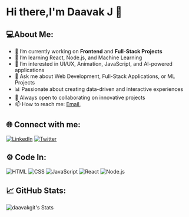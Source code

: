 # Hi there,I'm Daavak J 👋

## 💻About Me:
- 🔭 I’m currently working on **Frontend** and **Full-Stack Projects**
- 🌱 I’m learning React, Node.js, and Machine Learning
- 🧠 I’m interested in UI/UX, Animation, JavaScript, and AI-powered applications
- 💬 Ask me about Web Development, Full-Stack Applications, or ML Projects
- 📊 Passionate about creating data-driven and interactive experiences
- 🤝 Always open to collaborating on innovative projects
- 📫 How to reach me: [Email](daavakcs23@gmail.com),

## 🌐 Connect with me:
[![LinkedIn](https://img.shields.io/badge/LinkedIn-blue?logo=linkedin&logoColor=white)](https://www.linkedin.com/in/daavak-j-4440a7326/)
[![Twitter](https://img.shields.io/badge/Twitter-black?logo=twitter&logoColor=white)](https://twitter.com/yourprofile)

## ⚙️ Code In:

![HTML](https://img.shields.io/badge/HTML5-E34F26?logo=html5&logoColor=white)
![CSS](https://img.shields.io/badge/CSS3-1572B6?logo=css3&logoColor=white)
![JavaScript](https://img.shields.io/badge/JavaScript-F7DF1E?logo=javascript&logoColor=black)
![React](https://img.shields.io/badge/React-20232A?logo=react&logoColor=61DAFB)
![Node.js](https://img.shields.io/badge/Node.js-339933?logo=nodedotjs&logoColor=white)

## 📈 GitHub Stats:
![daavakgit's Stats](https://github-readme-stats.vercel.app/api?username=daavakgit&theme=algolia&show_icons=true&hide_border=true&count_private=true)

